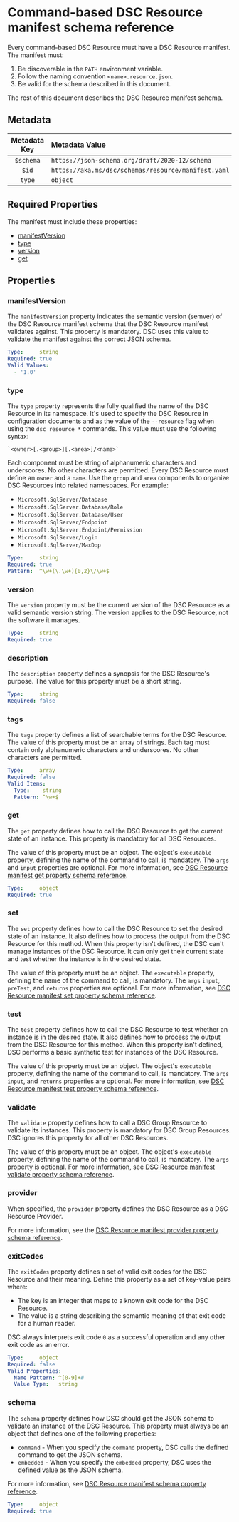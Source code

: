 # Command-based DSC Resource manifest schema reference

Every command-based DSC Resource must have a DSC Resource manifest. The manifest must:

1. Be discoverable in the `PATH` environment variable.
1. Follow the naming convention `<name>.resource.json`.
1. Be valid for the schema described in this document.

The rest of this document describes the DSC Resource manifest schema.

## Metadata

| Metadata Key | Metadata Value                                      |
|:------------:|:----------------------------------------------------|
|  `$schema`   | `https://json-schema.org/draft/2020-12/schema`      |
|    `$id`     | `https://aka.ms/dsc/schemas/resource/manifest.yaml` |
|    `type`    | `object`                                            |

## Required Properties

The manifest must include these properties:

- [manifestVersion](#manifestversion)
- [type](#type)
- [version](#version)
- [get](#get)

## Properties

### manifestVersion

The `manifestVersion` property indicates the semantic version (semver) of the DSC Resource manifest
schema that the DSC Resource manifest validates against. This property is mandatory. DSC uses this
value to validate the manifest against the correct JSON schema.

```yaml
Type:     string
Required: true
Valid Values:
  - '1.0'
```

### type

The `type` property represents the fully qualified the name of the DSC Resource in its namespace.
It's used to specify the DSC Resource in configuration documents and as the value of the
`--resource` flag when using the `dsc resource *` commands. This value must use the following
syntax:

```text
`<owner>[.<group>][.<area>]/<name>`
```

Each component must be string of alphanumeric characters and underscores. No other characters are
permitted. Every DSC Resource must define an `owner` and a `name`. Use the `group` and `area`
components to organize DSC Resources into related namespaces. For example:

- `Microsoft.SqlServer/Database`
- `Microsoft.SqlServer.Database/Role`
- `Microsoft.SqlServer.Database/User`
- `Microsoft.SqlServer/Endpoint`
- `Microsoft.SqlServer.Endpoint/Permission`
- `Microsoft.SqlServer/Login`
- `Microsoft.SqlServer/MaxDop`

```yaml
Type:     string
Required: true
Pattern:  ^\w+(\.\w+){0,2}\/\w+$
```

### version

The `version` property must be the current version of the DSC Resource as a valid semantic
version string. The version applies to the DSC Resource, not the software it manages.

```yaml
Type:     string
Required: true
```

### description

The `description` property defines a synopsis for the DSC Resource's purpose. The value for this
property must be a short string.

```yaml
Type:     string
Required: false
```

### tags

The `tags` property defines a list of searchable terms for the DSC Resource. The value of this
property must be an array of strings. Each tag must contain only alphanumeric characters and
underscores. No other characters are permitted.

```yaml
Type:     array
Required: false
Valid Items:
  Type:    string
  Pattern: ^\w+$
```

### get

The `get` property defines how to call the DSC Resource to get the current state of an instance.
This property is mandatory for all DSC Resources.

The value of this property must be an object. The object's `executable` property, defining the name
of the command to call, is mandatory. The `args` and `input` properties are optional. For more
information, see [DSC Resource manifest get property schema reference][01].

```yaml
Type:     object
Required: true
```

### set

The `set` property defines how to call the DSC Resource to set the desired state of an instance. It
also defines how to process the output from the DSC Resource for this method. When this property
isn't defined, the DSC can't manage instances of the DSC Resource. It can only get their current
state and test whether the instance is in the desired state.

The value of this property must be an object. The `executable` property, defining the name of the
command to call, is mandatory. The `args` `input`, `preTest`, and `returns` properties are
optional. For more information, see [DSC Resource manifest set property schema reference][02].

### test

The `test` property defines how to call the DSC Resource to test whether an instance is in the
desired state. It also defines how to process the output from the DSC Resource for this method.
When this property isn't defined, DSC performs a basic synthetic test for instances of the DSC
Resource.

The value of this property must be an object. The object's `executable` property, defining the name
of the command to call, is mandatory. The `args` `input`, and `returns` properties are optional.
For more information, see [DSC Resource manifest test property schema reference][03].

### validate

The `validate` property defines how to call a DSC Group Resource to validate its instances. This
property is mandatory for DSC Group Resources. DSC ignores this property for all other DSC
Resources.

The value of this property must be an object. The object's `executable` property, defining the name
of the command to call, is mandatory. The `args` property is optional. For more information, see
[DSC Resource manifest validate property schema reference][04].

### provider

When specified, the `provider` property defines the DSC Resource as a DSC Resource Provider.

For more information, see the [DSC Resource manifest provider property schema reference][05].

### exitCodes

The `exitCodes` property defines a set of valid exit codes for the DSC Resource and their meaning.
Define this property as a set of key-value pairs where:

- The key is an integer that maps to a known exit code for the DSC Resource.
- The value is a string describing the semantic meaning of that exit code for a human reader.

DSC always interprets exit code `0` as a successful operation and any other exit code as an error.

```yaml
Type:     object
Required: false
Valid Properties:
  Name Pattern: ^[0-9]+#
  Value Type:   string
```

### schema

The `schema` property defines how DSC should get the JSON schema to validate an instance of the DSC
Resource. This property must always be an object that defines one of the following properties:

- `command` - When you specify the `command` property, DSC calls the defined command to get the
  JSON schema.
- `embedded` - When you specify the `embedded` property, DSC uses the defined value as the JSON
  schema.

For more information, see [DSC Resource manifest schema property reference][06].

```yaml
Type:     object
Required: true
```

[01]: ./methods/get.md
[02]: ./methods/set.md
[03]: ./methods/test.md
[04]: ./methods/validate.md
[05]: ./provider-property.md
[06]: ./schema-property.md

